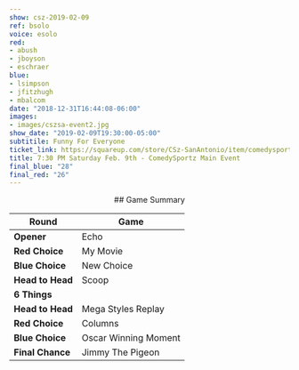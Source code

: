 ```yaml
---
show: csz-2019-02-09
ref: bsolo
voice: esolo
red:
- abush
- jboyson
- eschraer
blue:
- lsimpson
- jfitzhugh
- mbalcom
date: "2018-12-31T16:44:08-06:00"
images:
- images/cszsa-event2.jpg
show_date: "2019-02-09T19:30:00-05:00"
subtitile: Funny For Everyone
ticket_link: https://squareup.com/store/CSz-SanAntonio/item/comedysportz-saturday-night-20
title: 7:30 PM Saturday Feb. 9th - ComedySportz Main Event
final_blue: "28"
final_red: "26"
---
```


<center>
## Game Summary

| **Round** | **Game** |
|--------------|------|
| **Opener**       |Echo|
| **Red Choice**   |My Movie |
| **Blue Choice**  |New Choice   |
| **Head to Head** |Scoop     |
| **6 Things**     |      |
| **Head to Head** |Mega Styles Replay      |
| **Red Choice**   |Columns   |
| **Blue Choice**  |Oscar Winning Moment    |
| **Final Chance** |Jimmy The Pigeon      |


</center>
